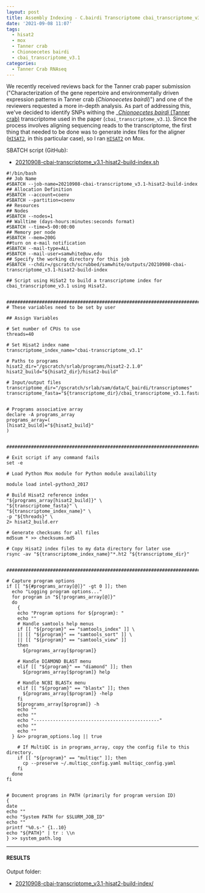 ```yaml
---
layout: post
title: Assembly Indexing - C.bairdi Transcriptome cbai_transcriptome_v3.1.fasta with Hisat2 on Mox
date: '2021-09-08 11:07'
tags: 
  - hisat2
  - mox
  - Tanner crab
  - Chionoecetes bairdi
  - cbai_transcriptome_v3.1
categories: 
  - Tanner Crab RNAseq
---
```

We recently received reviews back for the Tanner crab paper submission ("Characterization of the gene repertoire and environmentally driven expression patterns in Tanner crab (_Chionoecetes bairdi_)") and one of the reviewers requested a more in-depth analysis. As part of addressing this, we've decided to identify SNPs withing the _[_Chionoecetes bairdi_ (Tanner crab)](http://en.wikipedia.org/wiki/Chionoecetes_bairdi) transcriptome used in the paper (`cbai_transcriptome_v3.1`). Since the process involves aligning sequencing reads to the transcriptome, the first thing that needed to be done was to generate index files for the aligner ([`HISAT2`](https://daehwankimlab.github.io/hisat2/), in this particular case), so I ran [`HISAT2`](https://daehwankimlab.github.io/hisat2/) on Mox.

SBATCH script (GitHub):

- [20210908-cbai-transcriptome_v3.1-hisat2-build-index.sh](https://github.com/RobertsLab/sams-notebook/blob/master/sbatch_scripts/20210908-cbai-transcriptome_v3.1-hisat2-build-index.sh)

```shell
#!/bin/bash
## Job Name
#SBATCH --job-name=20210908-cbai-transcriptome_v3.1-hisat2-build-index
## Allocation Definition
#SBATCH --account=coenv
#SBATCH --partition=coenv
## Resources
## Nodes
#SBATCH --nodes=1
## Walltime (days-hours:minutes:seconds format)
#SBATCH --time=5-00:00:00
## Memory per node
#SBATCH --mem=200G
##turn on e-mail notification
#SBATCH --mail-type=ALL
#SBATCH --mail-user=samwhite@uw.edu
## Specify the working directory for this job
#SBATCH --chdir=/gscratch/scrubbed/samwhite/outputs/20210908-cbai-transcriptome_v3.1-hisat2-build-index

## Script using HiSat2 to build a transcriptome index for cbai_transcriptome_v3.1 using Hisat2.


###################################################################################
# These variables need to be set by user

## Assign Variables

# Set number of CPUs to use
threads=40

# Set Hisat2 index name
transcriptome_index_name="cbai-transcriptome_v3.1"

# Paths to programs
hisat2_dir="/gscratch/srlab/programs/hisat2-2.1.0"
hisat2_build="${hisat2_dir}/hisat2-build"

# Input/output files
transcriptome_dir="/gscratch/srlab/sam/data/C_bairdi/transcriptomes"
transcriptome_fasta="${transcriptome_dir}/cbai_transcriptome_v3.1.fasta"


# Programs associative array
declare -A programs_array
programs_array=(
[hisat2_build]="${hisat2_build}"
)


###################################################################################################

# Exit script if any command fails
set -e

# Load Python Mox module for Python module availability

module load intel-python3_2017

# Build Hisat2 reference index
"${programs_array[hisat2_build]}" \
"${transcriptome_fasta}" \
"${transcriptome_index_name}" \
-p "${threads}" \
2> hisat2_build.err

# Generate checksums for all files
md5sum * >> checksums.md5

# Copy Hisat2 index files to my data directory for later use
rsync -av "${transcriptome_index_name}"*.ht2 "${transcriptome_dir}"


#######################################################################################################

# Capture program options
if [[ "${#programs_array[@]}" -gt 0 ]]; then
  echo "Logging program options..."
  for program in "${!programs_array[@]}"
  do
    {
    echo "Program options for ${program}: "
    echo ""
    # Handle samtools help menus
    if [[ "${program}" == "samtools_index" ]] \
    || [[ "${program}" == "samtools_sort" ]] \
    || [[ "${program}" == "samtools_view" ]]
    then
      ${programs_array[$program]}

    # Handle DIAMOND BLAST menu
    elif [[ "${program}" == "diamond" ]]; then
      ${programs_array[$program]} help

    # Handle NCBI BLASTx menu
    elif [[ "${program}" == "blastx" ]]; then
      ${programs_array[$program]} -help
    fi
    ${programs_array[$program]} -h
    echo ""
    echo ""
    echo "----------------------------------------------"
    echo ""
    echo ""
  } &>> program_options.log || true

    # If MultiQC is in programs_array, copy the config file to this directory.
    if [[ "${program}" == "multiqc" ]]; then
      cp --preserve ~/.multiqc_config.yaml multiqc_config.yaml
    fi
  done
fi


# Document programs in PATH (primarily for program version ID)
{
date
echo ""
echo "System PATH for $SLURM_JOB_ID"
echo ""
printf "%0.s-" {1..10}
echo "${PATH}" | tr : \\n
} >> system_path.log
```


---

#### RESULTS

Output folder:

- [20210908-cbai-transcriptome_v3.1-hisat2-build-index/](https://gannet.fish.washington.edu/Atumefaciens/20210908-cbai-transcriptome_v3.1-hisat2-build-index/)

